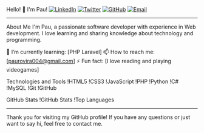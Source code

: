 Hello! 👋 I'm Pau!
[![LinkedIn](https://img.shields.io/badge/-LinkedIn-0077B5?logo=linkedin&logoColor=white)](https://www.linkedin.com/in/pau-rovira-rosaleny-142448308/)
[![Twitter](https://img.shields.io/badge/-Twitter-1DA1F2?logo=twitter&logoColor=white)](https://twitter.com/SrFrostR)
[![GitHub](https://img.shields.io/badge/-GitHub-181717?logo=github&logoColor=white)](https://github.com/ElFrostis)
[![Email](https://img.shields.io/badge/-Email-EA4335?logo=gmail&logoColor=white)](mailto:paurovira004@gmail.com)

---

About Me
I'm Pau, a passionate software developer with experience in Web development. I love learning and sharing knowledge about technology and programming.

🌱 I’m currently learning: [PHP Laravel]
📫 How to reach me: [paurovira004@gmail.com]
⚡ Fun fact: [I love reading and playing videogames]

Technologies and Tools
!HTML5
!CSS3
!JavaScript
!PHP
!Python
!C#
!MySQL
!Git
!GitHub


GitHub Stats
!GitHub Stats
!Top Languages

---

Thank you for visiting my GitHub profile! If you have any questions or just want to say hi, feel free to contact me.

